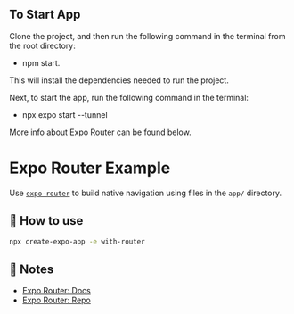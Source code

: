 ## To Start App
Clone the project, and then run the following command in the terminal from the root directory:
- npm start.

This will install the dependencies needed to run the project.

Next, to start the app, run the following command in the terminal:
- npx expo start --tunnel


More info about Expo Router can be found below.

# Expo Router Example

Use [`expo-router`](https://expo.github.io/router) to build native navigation using files in the `app/` directory.

## 🚀 How to use

```sh
npx create-expo-app -e with-router
```

## 📝 Notes

- [Expo Router: Docs](https://expo.github.io/router)
- [Expo Router: Repo](https://github.com/expo/router)
